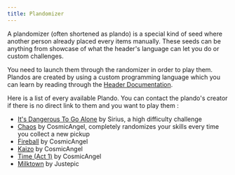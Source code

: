 ```yaml
---
title: Plandomizer
---
```


A plandomizer (often shortened as plando) is a special kind of seed where another person already placed every items manually. These seeds can be anything from showcase of what the header's language can let you do or custom challenges.

You need to launch them through the randomizer in order to play them. Plandos are created by using a custom programming language which you can learn by reading through the [Header Documentation](https://docs.google.com/document/d/1IR1DHnbtO8rydCLEgFh-yp3iRkzZbFAG-EmR5hxrfmU/edit).

Here is a list of every available Plando. You can contact the plando's creator if there is no direct link to them and you want to play them :
- [It's Dangerous To Go Alone](https://dl.dropboxusercontent.com/s/is8324jbdkwk6fk/ItsDangerousToGoAlone.zip) by Sirius, a high difficulty challenge 
- [Chaos](https://bluespheres.weebly.com/chaos.html) by CosmicAngel, completely randomizes your skills every time you collect a new pickup
- [Fireball](https://bluespheres.weebly.com/fireball.html) by CosmicAngel
- [Kaizo](https://bluespheres.weebly.com/kaizo.html) by CosmicAngel 
- [Time (Act 1)](https://bluespheres.weebly.com/time-act-1.html) by CosmicAngel
- [Milktown](https://drive.google.com/drive/folders/15rSX6TqJcJsQWFTIC67sygK_I_Dkm34k?usp=sharing) by Justepic
